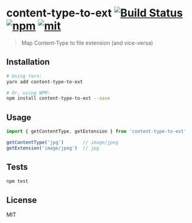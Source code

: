 # content-type-to-ext [![Build Status][build]](https://circleci.com/gh/bcherny/content-type-to-ext) [![npm]](https://www.npmjs.com/package/content-type-to-ext) [![mit]](https://opensource.org/licenses/MIT)

[build]: https://img.shields.io/circleci/project/bcherny/content-type-to-ext.svg?branch=master&style=flat-square
[npm]: https://img.shields.io/npm/v/content-type-to-ext.svg?style=flat-square
[mit]: https://img.shields.io/npm/l/content-type-to-ext.svg?style=flat-square

> Map Content-Type to file extension (and vice-versa)

## Installation

```sh
# Using Yarn:
yarn add content-type-to-ext

# Or, using NPM:
npm install content-type-to-ext --save
```

## Usage

```js
import { getContentType, getExtension } from 'content-type-to-ext'

getContentType('jpg')       // image/jpeg
getExtension('image/jpeg')  // jpg
```

## Tests

```sh
npm test
```

## License

MIT
